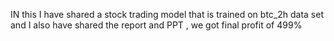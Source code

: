 IN this I have shared a stock trading model that is trained on btc_2h data set and I also have shared the report and PPT , we got final profit of 499%
